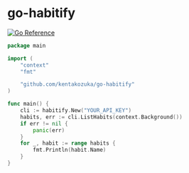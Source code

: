 # go-habitify

[![Go Reference](https://pkg.go.dev/badge/github.com/kentakozuka/go-habitify.svg)](https://pkg.go.dev/github.com/kentakozuka/go-habitify)

```go
package main

import (
	"context"
	"fmt"

	"github.com/kentakozuka/go-habitify"
)

func main() {
	cli := habitify.New("YOUR_API_KEY")
	habits, err := cli.ListHabits(context.Background())
	if err != nil {
		panic(err)
	}
	for _, habit := range habits {
		fmt.Println(habit.Name)
	}
}

```